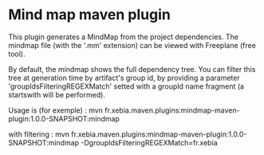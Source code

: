 Mind map maven plugin
=======
This plugin generates a MindMap from the project dependencies. The mindmap file (with the '.mm' extension) can be viewed with Freeplane (free tool).

By default, the mindmap shows the full dependency tree.
You can filter this tree at generation time by artifact's group id, by providing a parameter 'groupIdsFilteringREGEXMatch' setted with a groupId name fragment (a startswith will be performed).

Usage is (for exemple) :
mvn fr.xebia.maven.plugins:mindmap-maven-plugin:1.0.0-SNAPSHOT:mindmap

with filtering :
mvn fr.xebia.maven.plugins:mindmap-maven-plugin:1.0.0-SNAPSHOT:mindmap -DgroupIdsFilteringREGEXMatch=fr.xebia